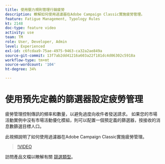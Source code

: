 ```yaml
---
title: 使用壓力規則管理行銷疲勞
description: 瞭解如何使用過濾器在Adobe Campaign Classic實施疲勞管理。
feature: Fatigue Management, Typology Rules
kt: 2148
doc-type: feature video
activity: use
team: TM
role: User, Developer, Admin
level: Experienced
exl-id: c6fcdaa9-75ae-4975-9463-ca32a2ae849a
source-git-commit: 13f7ab2dd41216a603a22f181dc4d06302c5918a
workflow-type: tm+mt
source-wordcount: '104'
ht-degree: 34%

---
```


# 使用預先定義的篩選器設定疲勞管理

疲勞管理控制傳訊的頻率和數量，以避免過度向收件者發送請求。 如果您的市場活動實例中沒有市場活動優化模組，則可以配置一個預定義的篩選器，按接收的消息數篩選目標人口。

此視頻說明了如何使用過濾器在Adobe Campaign Classic實施疲勞管理。

>[!VIDEO](https://video.tv.adobe.com/v/25091?quality=12&learn=on)

訪問產品文檔以瞭解有關 [競選類型](https://experienceleague.adobe.com/docs/campaign-classic/using/orchestrating-campaigns/campaign-optimization/about-campaign-typologies.html?lang=zh-Hant)。
